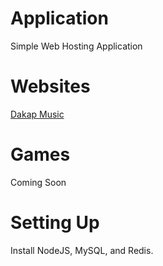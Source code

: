 # Application

Simple Web Hosting Application

# Websites

[Dakap Music](http://www.dakapmusic.com "Dakap Music")

# Games

Coming Soon

# Setting Up

Install NodeJS, MySQL, and Redis.
